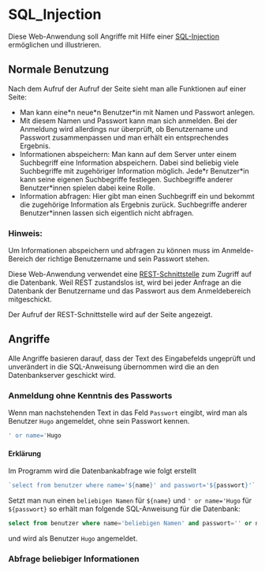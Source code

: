 # SQL_Injection

Diese Web-Anwendung soll Angriffe mit Hilfe einer [SQL-Injection](https://de.wikipedia.org/wiki/SQL-Injection)
ermöglichen und illustrieren.

## Normale Benutzung

Nach dem Aufruf der Aufruf der Seite sieht man alle Funktionen auf einer Seite:

* Man kann eine\*n neue\*n Benutzer\*in mit Namen und Passwort anlegen.
* Mit diesem Namen und Passwort kann man sich anmelden. Bei der Anmeldung wird allerdings nur
  überprüft, ob Benutzername und Passwort zusammenpassen und man erhält ein entsprechendes Ergebnis.
* Informationen abspeichern: Man kann auf dem Server unter einem Suchbegriff eine Information abspeichern.
  Dabei sind beliebig viele Suchbegriffe mit zugehöriger Information möglich. Jede\*r Benutzer\*in kann
  seine eigenen Suchbegriffe festlegen. Suchbegriffe anderer Benutzer\*innen spielen dabei keine Rolle.
* Information abfragen: Hier gibt man einen Suchbegriff ein und bekommt die zugehörige Information als
  Ergebnis zurück. Suchbegriffe anderer Benutzer\*innen lassen sich eigentlich nicht abfragen.
  
### Hinweis:

Um Informationen abspeichern und abfragen zu können muss im Anmelde-Bereich der richtige Benutzername
und sein Passwort stehen.

Diese Web-Anwendung verwendet eine [REST-Schnittstelle](https://de.wikipedia.org/wiki/Representational_State_Transfer)
zum Zugriff auf die Datenbank. Weil REST zustandslos ist, wird bei jeder Anfrage an die Datenbank der Benutzername
und das Passwort aus dem Anmeldebereich mitgeschickt.

Der Aufruf der REST-Schnittstelle wird auf der Seite angezeigt.
  
## Angriffe

Alle Angriffe basieren darauf, dass der Text des Eingabefelds ungeprüft und unverändert in die SQL-Anweisung übernommen wird
die an den Datenbankserver geschickt wird.

### Anmeldung ohne Kenntnis des Passworts

Wenn man nachstehenden Text in das Feld `Passwort` eingibt, wird man als Benutzer `Hugo` angemeldet, ohne sein Passwort kennen.

```sql
' or name='Hugo
```

#### Erklärung

Im Programm wird die Datenbankabfrage wie folgt erstellt

```javascript
`select from benutzer where name='${name}' and passwort='${passwort}'`
```

Setzt man nun einen `beliebigen Namen` für `${name}` und `' or name='Hugo` für `${passwort}` so erhält man folgende SQL-Anweisung
für die Datenbank:

```sql
select from benutzer where name='beliebigen Namen' and passwort='' or name='Hugo'
```

und wird als Benutzer `Hugo` angemeldet.

### Abfrage beliebiger Informationen

